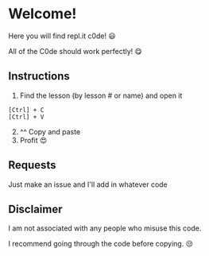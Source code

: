 # Welcome!
Here you will find repl.it c0de! :smiley:

All of the C0de should work perfectly! :yum:	

## Instructions
1. Find the lesson (by lesson # or name) and open it
```
[Ctrl] + C
[Ctrl] + V
```
2. ^^ Copy and paste
3. Profit :heart_eyes:

## Requests
Just make an issue and I'll add in whatever code

## Disclaimer
I am not associated with any people who misuse this code. 

I recommend going through the code before copying. :unamused:
